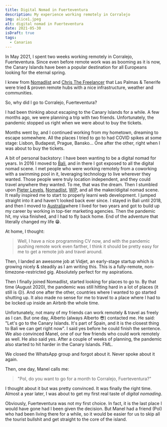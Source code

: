 ```yaml
---
title: Digital Nomad in Fuerteventura
description: My experience working remotely in Corralejo
img: alice1.jpeg
alt: digital nomad in Fuerteventura
date: 2021-05-30
isDraft: true
tags: 
  - Canarias
---
```


In May 2021, I spent two weeks working remotely in Corralejo, Fuerteventura. Since even before remote work was as booming as it is now, the Canary Islands have been a popular destination for all Europeans looking for the eternal spring.

I knew from [Nomadlist](https://nomadlist.com/las-palmas) and [Chris The Freelancer](https://www.youtube.com/watch?v=DV1sjEV-PIQ) that Las Palmas & Tenerife were tried & proven remote hubs with a nice infrastructure, weather and communities.

So, why did I go to Corralejo, Fuerteventura?

I had been thinking about escaping to the Canary Islands for a while. A few months ago, we were planning a trip with two friends. Unfortunately, the pandemic stopped us right when we were about to buy the tickets.

Months went by, and I continued working from my hometown, dreaming to escape somewhere. All the places I tried to go to had COVID spikes at some stage: Lisbon, Budapest, Prague, Bansko... One after the other, right when I was about to buy the tickets.

A bit of personal backstory: I have been wanting to be a digital nomad for years. In 2016 I moved to [Bali](/blog/tag/bali), and in there I got exposed to all the digital nomad scene. I met people who were working remotely from a coworking with a swimming pool in it, leveraging technology to live wherever they wanted. Those people were truly location independent, and they could travel anywhere they wanted. To me, that was the dream. Then I stumbled upon [Pieter Levels](https://www.youtube.com/watch?v=6reLWfFNer0), [Nomadlist](https://nomadlist.com/), [WIP](https://wip.co/), and all the maker/digital nomad scene. It really inspired me to start to properly learni web development. I jumped straight into it and haven't looked back ever since. I stayed in Bali until 2018, and then I moved to [Australia](/blog/tag/australia)where I lived for two years and got to build up my career by working in top-tier marketing agencies. Then the pandemic hit, my visa finished, and I had to fly back home. End of the adventure that literally changed my life 😁.

At home, I thought:

> Well, I have a nice programming CV now, and with the pandemic pushing remote work even farther, I think it should be pretty easy for me to get a remote job and travel around.

Then, I landed an awesome job at Vidjet, an early-stage startup which is growing nicely & steadily as I am writing this. This is a fully-remote, non-timezone-restricted gig. Absolutely perfect for my aspirations.


Then I finally joined Nomadlist, started looking for places to go to. By that time (August 2020), the pandemic was still hitting hard in a lot of places (it still is ☹️). And one after the other, countries where I wanted to go started shutting up. It also made no sense for me to travel to a place where I had to be locked up inside an Airbnb the whole time.

Unfortunately, not many of my friends can work remotely & travel as freely as I can. But one day, Alberto (always Alberto 😎) contacted me. He said: "Let's go to the Canary Islands. It's part of Spain, and it is the closest thing to Bali we can get right now". I said yes before he could finish the sentence. We also convinced Manel, one of our few friends who could work remotely as well. He also said yes. After a couple of weeks of planning, the pandemic also started to hit harder in the Canary Islands. FML.

We closed the WhatsApp group and forgot about it. Never spoke about it again.

Then, one day, Manel calls me:

> "Pol, do you want to go for a month to Corralejo, Fuerteventura?"

I thought about it but was pretty convinced. It was finally the right time. Almost a year later, I was about to get my first real taste of *digital nomading*.

Obviously, Fuerteventura was not my first choice. In fact, it is the last place I would have gone had I been given the decision. But Manel had a friend (Pol) who had been living there for a while, so it would be easier for us to skip all the tourist bullshit and get straight to the core of the island.



